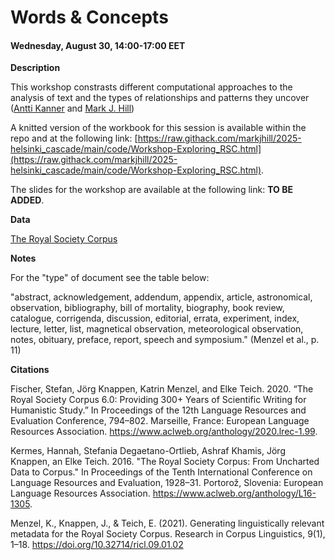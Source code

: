 # Words & Concepts 
#### Wednesday, August 30, 14:00-17:00 EET

**Description**

This workshop constrasts different computational approaches to the analysis of text and the types of relationships and patterns they uncover ([Antti Kanner](https://www.utu.fi/en/people/antti-kanner) and [Mark J. Hill](https://markjhill.github.io/))

A knitted version of the workbook for this session is available within the repo and at the following link: [https://raw.githack.com/markjhill/2025-helsinki_cascade/main/code/Workshop-Exploring_RSC.html](https://raw.githack.com/markjhill/2025-helsinki_cascade/main/code/Workshop-Exploring_RSC.html).

The slides for the workshop are available at the following link: **TO BE ADDED**.

**Data**

[The Royal Society Corpus](https://fedora.clarin-d.uni-saarland.de/rsc_v6/)

**Notes**

For the "type" of document see the table below:

"abstract, acknowledgement, addendum, appendix, article, astronomical, observation, bibliography, bill of mortality, biography, book review, catalogue, corrigenda, discussion, editorial, errata, experiment, index, lecture, letter, list, magnetical observation, meteorological observation, notes, obituary, preface, report, speech and symposium." (Menzel et al., p. 11)

**Citations**

Fischer, Stefan, Jörg Knappen, Katrin Menzel, and Elke Teich. 2020. “The Royal Society Corpus 6.0: Providing 300+ Years of Scientific Writing for Humanistic Study.” In Proceedings of the 12th Language Resources and Evaluation Conference, 794–802. Marseille, France: European Language Resources Association. https://www.aclweb.org/anthology/2020.lrec-1.99.

Kermes, Hannah, Stefania Degaetano-Ortlieb, Ashraf Khamis, Jörg Knappen, an Elke Teich. 2016. "The Royal Society Corpus: From Uncharted Data to Corpus." In Proceedings of the Tenth International Conference on Language Resources and Evaluation, 1928–31. Portorož, Slovenia: European Language Resources Association. https://www.aclweb.org/anthology/L16-1305.

Menzel, K., Knappen, J., & Teich, E. (2021). Generating linguistically relevant metadata for the Royal Society Corpus. Research in Corpus Linguistics, 9(1), 1–18. https://doi.org/10.32714/ricl.09.01.02
